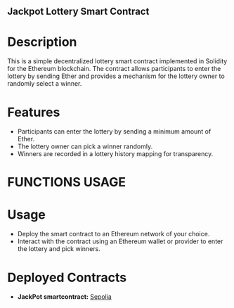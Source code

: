 ## Jackpot Lottery Smart Contract

# Description

This is a simple decentralized lottery smart contract implemented in Solidity for the Ethereum blockchain. The contract allows participants to enter the lottery by sending Ether and provides a mechanism for the lottery owner to randomly select a winner.

# Features

- Participants can enter the lottery by sending a minimum amount of Ether.
- The lottery owner can pick a winner randomly.
- Winners are recorded in a lottery history mapping for transparency.

# FUNCTIONS USAGE

# Usage

- Deploy the smart contract to an Ethereum network of your choice.
- Interact with the contract using an Ethereum wallet or provider to enter the lottery and pick winners.


# Deployed Contracts

- **JackPot smartcontract:** [Sepolia](https://sepolia.etherscan.io/address/0xc85272CD25356F802136bDe0D59780C4391972eE)

